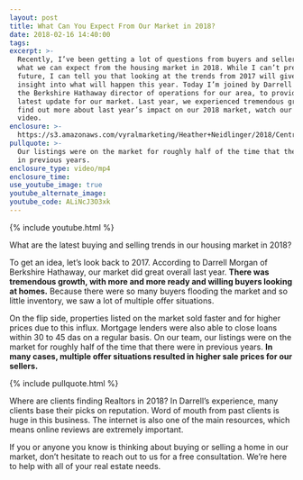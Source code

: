 ```yaml
---
layout: post
title: What Can You Expect From Our Market in 2018?
date: 2018-02-16 14:40:00
tags:
excerpt: >-
  Recently, I’ve been getting a lot of questions from buyers and sellers about
  what we can expect from the housing market in 2018. While I can’t predict the
  future, I can tell you that looking at the trends from 2017 will give us some
  insight into what will happen this year. Today I’m joined by Darrell Morgan,
  the Berkshire Hathaway director of operations for our area, to provide you the
  latest update for our market. Last year, we experienced tremendous growth. To
  find out more about last year’s impact on our 2018 market, watch our latest
  video.
enclosure: >-
  https://s3.amazonaws.com/vyralmarketing/Heather+Neidlinger/2018/Central+Pennsylvania+Real+Estate+Agent-+What+Can+You+Expect+From+Our+Market+in+2018%253F+(1).mp4
pullquote: >-
  Our listings were on the market for roughly half of the time that there were
  in previous years.
enclosure_type: video/mp4
enclosure_time:
use_youtube_image: true
youtube_alternate_image:
youtube_code: ALiNcJ3O3xk
---
```


{% include youtube.html %}

What are the latest buying and selling trends in our housing market in 2018?

To get an idea, let’s look back to 2017. According to Darrell Morgan of Berkshire Hathaway, our market did great overall last year. **There was tremendous growth, with more and more ready and willing buyers looking at homes.** Because there were so many buyers flooding the market and so little inventory, we saw a lot of multiple offer situations.

On the flip side, properties listed on the market sold faster and for higher prices due to this influx. Mortgage lenders were also able to close loans within 30 to 45 das on a regular basis. On our team, our listings were on the market for roughly half of the time that there were in previous years. **In many cases, multiple offer situations resulted in higher sale prices for our sellers.**

{% include pullquote.html %}

Where are clients finding Realtors in 2018? In Darrell’s experience, many clients base their picks on reputation. Word of mouth from past clients is huge in this business. The internet is also one of the main resources, which means online reviews are extremely important.

If you or anyone you know is thinking about buying or selling a home in our market, don’t hesitate to reach out to us for a free consultation. We’re here to help with all of your real estate needs.